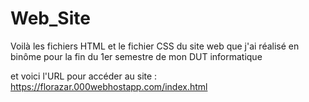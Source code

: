 # Web_Site

Voilà les fichiers HTML et le fichier CSS du site web que j'ai réalisé en binôme pour la fin du 1er semestre de mon DUT informatique

et voici l'URL pour accéder au site : https://florazar.000webhostapp.com/index.html

